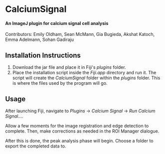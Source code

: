 # CalciumSignal
#### An ImageJ plugin for calcium signal cell analysis
Contributors: Emily Oldham, Sean McMann, Gia Bugieda, Akshat Katoch, Emma Adelmann, Sohan Gadiraju


## Installation Instructions
1. Download the jar file and place it in Fiji's *plugins* folder.
2. Place the installation script inside the *Fiji.app* directory and run it. The script will create the *CalciumSignal* folder within the *plugins* folder. This is where the files used by the program will go.

## Usage
After launching Fiji, navigate to *Plugins* -> *Calcium Signal* -> *Run Calcium Signal...*.

Allow a few moments for the image registration and edge detection to complete. Then, make corrections as needed in the ROI Manager dialogue.

After this is done, the peak analysis phase will begin. Choose a folder to export the completed data to.